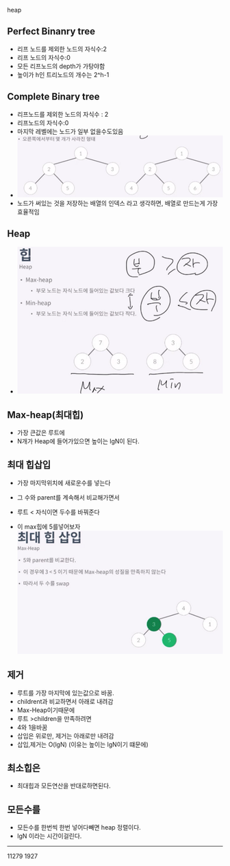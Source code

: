 heap

Perfect Binanry tree
---
- 리프 노드를 제외한 노드의 자식수:2
- 리프 노드의 자식수:0
- 모든 리프노드의 depth가 가탕야함
- 높이가 h인 트리노드의 개수는 2^h-1

Complete Binary tree
---
- 리프노드를 제외한 노드의 자식수 : 2
- 리프노드의 자식수:0
- 마지막 레벨에는 노드가 일부 없을수도있음
- ![](./img/1.jpg)
- 노드가 써있는 것을 저장하는 배열의 인덱스 라고 생각하면, 배열로 만드는게 가장 효율적임

Heap
---
- ![](./img/2.jpg)

## Max-heap(최대힙)
- 가장 큰값은 루트에 
- N개가 Heap에 들어가있으면 높이는 lgN이 된다.

## 최대 힙삽입
- 가장 마지막위치에 새로운수를 넣는다
- 그 수와 parent를 계속해서 비교해가면서
- 루트 < 자식이면 두수를 바꿔준다
  
- 이 max힙에 5를넣어보자
![](./img/3.jpg)

## 제거
- 루트를 가장 마지막에 있는값으로 바꿈.
- childrent과 비교하면서 아래로 내려감
- Max-Heap이기때문에
- 루트 >children을 만족하려면
- 4와 1을바꿈
- 삽입은 위로만, 제거는 아래로만 내려감
- 삽입,제거는 O(lgN) (이유는 높이는 lgN이기 떄문에)


## 최소힙은
- 최대힙과 모든연산을 반대로하면된다.

## 모든수를 
- 모든수를 한번씩 한번 넣어다빼면 heap 정렬이다.
- lgN 이라는 시간이걸린다.

---
11279
1927
